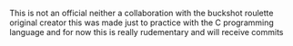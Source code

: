 This is not an official neither a collaboration with the buckshot roulette original creator
this was made just to practice with the C programming language and for now this is really rudementary and will receive commits
